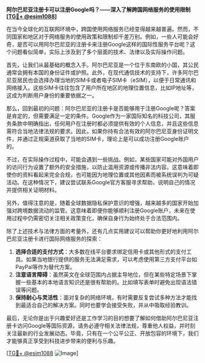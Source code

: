 **阿尔巴尼亚注册卡可以注册Google吗？——深入了解跨国网络服务的使用限制[[TG💪+ @esim1088](https://t.me/s/esim1088)]**

在当今全球化的互联网环境中，跨国使用网络服务已经变得越来越普遍。然而，不同国家和地区对于网络服务的使用政策和限制却千差万别。例如，一些人可能会好奇，是否可以用阿尔巴尼亚的注册卡来注册Google这样的国际性服务平台呢？这个问题看似简单，实际上涉及到了多个层面的技术、法律以及实际操作问题。

首先，让我们从最基础的概念入手。阿尔巴尼亚是一个位于东南欧的小国，其公民通常会拥有本国的身份证件或护照。此外，在现代通信技术的支持下，许多阿尔巴尼亚居民也会选择办理当地的SIM卡或者电子SIM卡（eSIM），以便于日常通讯和网络接入。这些SIM卡往往包含了用户所在地区的地理位置信息，比如IP地址等，这成为判断用户身份的重要依据之一。

那么，回到最初的问题：阿尔巴尼亚的注册卡是否能够用于注册Google呢？答案是肯定的，但需要满足一定的条件。Google作为一家国际知名的科技公司，其服务条款中明确指出，任何用户在注册时都必须提供有效的个人信息，并且这些信息需符合当地法律法规的要求。因此，如果你持有合法有效的阿尔巴尼亚身份证明文件，并通过正规渠道获取了当地的SIM卡，理论上是可以成功注册Google账户的。

不过，在实际操作过程中，可能会遇到一些挑战。例如，某些国家可能对外国用户的访问行为设置了额外的安全措施，以防止滥用资源或传播非法内容。这意味着即使你的资料看起来完全合规，也可能因为地理位置或其他因素而被系统误判为可疑活动。在这种情况下，建议尝试联系Google官方客服寻求帮助，说明自己的情况并提供相关证明材料。

另外，值得注意的是，随着全球数据隐私保护意识的增强，越来越多的国家开始加强对跨境数据流动的监管。这意味着即便你能够顺利注册Google账户，未来在使用过程中仍需密切关注相关政策变化，确保自身行为始终处于合法范围内。

除了上述技术与法律方面的考量外，还有几点实用建议可以帮助你更好地利用阿尔巴尼亚注册卡进行国际网络服务的探索：

1. **选择合适的支付方式**：大多数在线平台要求绑定信用卡或其他形式的支付工具。如果当地银行提供的服务无法满足需求，可以考虑使用第三方支付平台如PayPal等作为替代方案。
2. **注意语言障碍**：虽然英文在全球范围内占据主导地位，但在某些特定场景下掌握一些基本的本地语言知识还是很有帮助的。比如填写表单时避免出现语法错误等问题。
3. **保持耐心与灵活性**：面对复杂的网络环境，有时需要反复尝试多种方法才能找到最适合自己的解决方案。同时也要学会接受失败，并从中吸取经验教训。

最后，无论你是出于兴趣爱好还是工作学习的目的想要了解如何借助阿尔巴尼亚注册卡访问Google等国际资源，请务必遵守相关法律法规，尊重他人权益，并时刻关注最新的行业发展动态。毕竟，只有在一个公平公正、开放包容的环境下，我们才能够真正享受到科技进步带来的便利与乐趣。

[[TG💪+ @esim1088](https://t.me/s/esim1088) ![Image](https://i.postimg.cc/4NQfJmqS/Snipaste-2025-05-13-00-14-12.png)]
